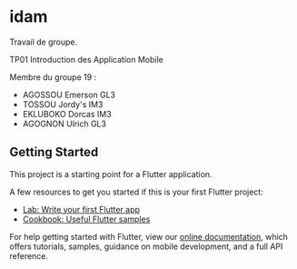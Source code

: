 # idam

Travail de groupe.

TP01 Introduction des Application Mobile

Membre du groupe 19 :
- AGOSSOU Emerson GL3
- TOSSOU Jordy's IM3
- EKLUBOKO Dorcas IM3
- AGOGNON Ulrich GL3

## Getting Started

This project is a starting point for a Flutter application.

A few resources to get you started if this is your first Flutter project:

- [Lab: Write your first Flutter app](https://flutter.dev/docs/get-started/codelab)
- [Cookbook: Useful Flutter samples](https://flutter.dev/docs/cookbook)

For help getting started with Flutter, view our
[online documentation](https://flutter.dev/docs), which offers tutorials,
samples, guidance on mobile development, and a full API reference.
